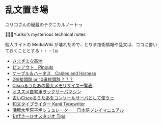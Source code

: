 # 乱文置き場
ユリコさんの秘蔵のテクニカルノートっ

👩🏻‍💻Yuriko's mysterious technical notes

個人サイトの MediaWiki が壊れたので、とりま技術情報や乱文は、ココに書いておくこととする・・・（ぉ

* [さまざまな高地](hills_on_battlefield.md)
* [ピンアウト　Pinouts](pinouts.md)
* [ケーブル＆ハーネス　Cables and Harness](cables.md)
* [2進接頭辞 or 10進接頭辞？？？](binary_prefix.md)
* [Ciscoるうたあの最大メモリサイズ一覧表](cisco_max_memory_size.md)
* [オススメ自宅用ラックサーバマシン](recomanded_homeservers.md)
* [古いCiscoるうたあをコンソールサーバとして使うっ](cisco_router_as_console_server.md)
* [和文タイプライター Kanji Typewriter](japanese_kanji_typewriter.md)
* [沸騰水型原子炉シミュレーター　日本語プレイマニュアル](bwr_introduction.md)
* [初代さーひすスタジオ Tips](SurfaceStudio.md)
